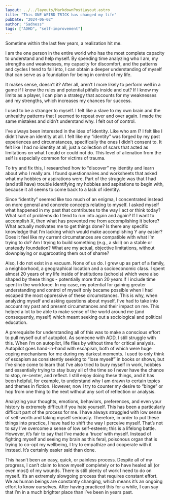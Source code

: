 ```yaml
---
layout: ../../layouts/MarkdownPostLayout.astro
title: "This ONE WEIRD TRICK has changed my life"
pubDate: "2024-06-02"
author: "Sadness"
tags: ["ADHD", "self-improvement"]
---
```


Sometime within the last few years, a realization hit me.

I am the one person in the entire world who has the most complete capacity to understand and help myself. By spending time analyzing who I am, my strengths and weaknesses, my capacity for discomfort, and the patterns and cycles I tend to fall into, I can obtain a deeper understanding of myself that can serve as a foundation for being in control of my life.

It makes sense, doesn’t it? After all, aren’t I more likely to perform well in a game if I know the rules and potential pitfalls inside and out? If I know my limits as a player, I can plan a strategy that accounts for my weaknesses and my strengths, which increases my chances for success.

I used to be a stranger to myself. I felt like a slave to my own brain and the unhealthy patterns that I seemed to repeat over and over again. I made the same mistakes and didn’t understand why. I felt out of control.

I’ve always been interested in the idea of identity. Like who am I? I felt like I didn’t have an identity at all. I felt like my “identity” was forged by my past experiences and circumstances, specifically the ones I didn’t consent to. It felt like I had no identity at all, just a collection of scars that acted as limitations on what I could or could not do. This level of alienation from the self is especially common for victims of trauma.

To try and fix this, I researched how to “discover” my identity and learn about who I really am. I found questionnaires and worksheets that asked what my hobbies or aspirations were. Part of the struggle was that I had (and still have) trouble identifying my hobbies and aspirations to begin with, because it all seems to come back to a lack of identity.

Since “identity” seemed like too much of an enigma, I concentrated instead on more general and concrete concepts relating to myself. I asked myself what happened in my past that contributes to the way I act or think today? What sort of problems do I tend to run into again and again? If I want to accomplish X, then what has prevented me from accomplishing it before? What actually motivates me to get things done? Is there any specific knowledge that I’m lacking which would make accomplishing Y any easier? Does it feel like my current circumstances are compatible with what I’m trying to do? Am I trying to build something (e.g., a skill) on a stable or unsteady foundation? What are my actual, objective limitations, without downplaying or sugarcoating them out of shame?

Also, I do not exist in a vacuum. None of us do. I grew up as part of a family, a neighborhood, a geographical location and a socioeconomic class. I spent almost 20 years of my life inside of institutions (schools) which were also shaped by these things - potentially more than 20 years if I include time spent in the workforce. In my case, my potential for gaining greater understanding and control of myself only became possible when I had escaped the most oppressive of these circumstances. This is why, when analyzing myself and asking questions about myself, I’ve had to take into account my past and present circumstances and their impact on me. This helped a lot to be able to make sense of the world around me (and consequently, myself) which meant seeking out a sociological and political education.

A prerequisite for understanding all of this was to make a conscious effort to pull myself out of autopilot. As someone with ADD, I still struggle with this. When I’m on autopilot, life flies by without time for critical analysis. Autopilot goes hand-in-hand with escapism, both of which were huge coping mechanisms for me during my darkest moments. I used to only think of escapism as consistently seeking to “lose myself” in books or shows, but I’ve since come to learn that I’ve also tried to bury myself in work, hobbies and essentially trying to stay busy all of the time so I never have the chance to stop, re-center, and reflect. I still enjoy doing these things, and it has been helpful, for example, to understand why I am drawn to certain topics and themes in fiction. However, now I try to counter my desire to “binge” or hop from one thing to the next without any sort of reflection or analysis.

Analyzing your thoughts, emotions, behaviors, preferences, and even your history is extremely difficult if you hate yourself. This has been a particularly difficult part of the process for me. I have always struggled with low sense of self-worth and taking myself seriously. Therefore, in order to put these things into practice, I have had to shift the way I perceive myself. That’s not to say I’ve overcome a sense of low self-esteem; this is a lifelong battle. However, it’s fair to say that I’ve made a ‘truce’ with myself. Instead of fighting myself and seeing my brain as this feral, poisonous organ that is trying to co-opt my wellbeing, I try to empathize and cooperate with it instead. It’s certainly easier said than done.

This hasn’t been an easy, quick, or painless process. Despite all of my progress, I can’t claim to know myself completely or to have healed all (or even most) of my wounds. There is still plenty of work I need to do on myself. It’s an extremely slowgoing process that requires constant effort. We as human beings are constantly changing, which means it’s an ongoing effort to know ourselves. After having practiced this for a while, I can say that I’m in a much brighter place than I’ve been in years past.
